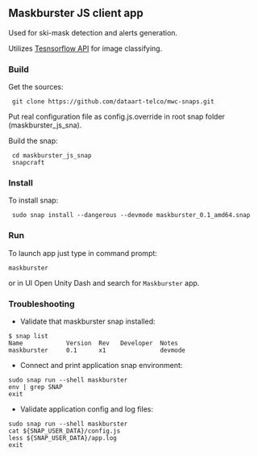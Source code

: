 ## Maskburster JS client app
Used for ski-mask detection and alerts generation.

Utilizes [Tesnsorflow  API](https://github.com/dataart-telco/mwc-snaps/tree/master/tensorflow-api-snap) for image classifying.
### Build
Get the sources:
```
 git clone https://github.com/dataart-telco/mwc-snaps.git
 ```
Put real configuration file as config.js.override in root snap folder (maskburster_js_sna).

Build the snap:
```
 cd maskburster_js_snap
 snapcraft
```
### Install
To install snap:
```
 sudo snap install --dangerous --devmode maskburster_0.1_amd64.snap
```
### Run
To launch app just type in command prompt:
```
maskburster
```
or in UI Open Unity Dash and search for `Maskburster` app.
### Troubleshooting
- Validate that maskburster snap installed:
```
$ snap list
Name            Version  Rev   Developer  Notes
maskburster     0.1      x1               devmode
```
- Connect and print application snap environment:
```
sudo snap run --shell maskburster
env | grep SNAP
exit
```
- Validate application config and log files: 
```
sudo snap run --shell maskburster
cat ${SNAP_USER_DATA}/config.js
less ${SNAP_USER_DATA}/app.log
exit
```
